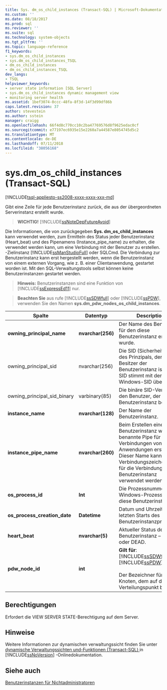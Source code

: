 ```yaml
---
title: Sys. dm_os_child_instances (Transact-SQL) | Microsoft-Dokumentation
ms.custom: ''
ms.date: 08/18/2017
ms.prod: sql
ms.reviewer: ''
ms.suite: sql
ms.technology: system-objects
ms.tgt_pltfrm: ''
ms.topic: language-reference
f1_keywords:
- sys.dm_os_child_instances
- sys.dm_os_child_instances_TSQL
- dm_os_child_instances
- dm_os_child_instances_TSQL
dev_langs:
- TSQL
helpviewer_keywords:
- server state information [SQL Server]
- sys.dm_os_child_instances dynamic management view
- monitoring server health
ms.assetid: 1bef3074-0ccc-48fa-8f3d-14f3d99df86b
caps.latest.revision: 37
author: stevestein
ms.author: sstein
manager: craigg
ms.openlocfilehash: 66f4d8c770cc10c2ba47769576d8f9625edac0cf
ms.sourcegitcommit: e77197ec6935e15e2260a7a44587e8054745d5c2
ms.translationtype: MT
ms.contentlocale: de-DE
ms.lasthandoff: 07/11/2018
ms.locfileid: "38056168"
---
```

# <a name="sysdmoschildinstances-transact-sql"></a>sys.dm_os_child_instances (Transact-SQL)
[!INCLUDE[tsql-appliesto-ss2008-xxxx-xxxx-xxx-md](../../includes/tsql-appliesto-ss2008-xxxx-xxxx-xxx-md.md)]

  Gibt eine Zeile für jede Benutzerinstanz zurück, die aus der übergeordneten Serverinstanz erstellt wurde.  
  
> **WICHTIG!** [!INCLUDE[ssNoteDepFutureAvoid](../../includes/ssnotedepfutureavoid-md.md)]  
  
 Die Informationen, die von zurückgegeben **Sys. dm_os_child_instances** kann verwendet werden, zum Ermitteln des Status jeder Benutzerinstanz (Heart_beat) und des Pipenamens (Instance_pipe_name) zu erhalten, die verwendet werden kann, um eine Verbindung mit der Benutzer zu erstellen. -Zielinstanz [!INCLUDE[ssManStudioFull](../../includes/ssmanstudiofull-md.md)] oder SQLCmd. Die Verbindung zur Benutzerinstanz kann erst hergestellt werden, wenn die Benutzerinstanz von einem externen Vorgang, wie z. B. einer Clientanwendung, gestartet worden ist. Mit den SQL-Verwaltungstools selbst können keine Benutzerinstanzen gestartet werden.  
  
> **Hinweis:** Benutzerinstanzen sind eine Funktion von [!INCLUDE[ssExpressEd11](../../includes/ssexpressed11-md.md)] nur.  
  
> **Beachten Sie** aus rufe [!INCLUDE[ssSDWfull](../../includes/sssdwfull-md.md)] oder [!INCLUDE[ssPDW](../../includes/sspdw-md.md)], verwenden Sie den Namen **sys.dm_pdw_nodes_os_child_instances**.  
  
|Spalte|Datentyp|Description|  
|------------|---------------|-----------------|  
|**owning_principal_name**|**nvarchar(256)**|Der Name des Benutzers, für den diese Benutzerinstanz erstellt wurde.|  
|owning_principal_sid|nvarchar(256)|Die SID (Sicherheits-ID) des Prinzipals, der Besitzer der Benutzerinstanz ist. Diese SID stimmt mit der Windows-SID überein.|  
|owning_principal_sid_binary|varbinary(85)|Die binäre SID-Version für den Benutzer, der die Benutzerinstanz besitzt.|  
|**instance_name**|**nvarchar(128)**|Der Name der Benutzerinstanz.|  
|**instance_pipe_name**|**nvarchar(260)**|Beim Erstellen einer Benutzerinstanz wird eine benannte Pipe für Verbindungen von Anwendungen erstellt. Dieser Name kann in einer Verbindungszeichenfolge für die Verbindung mit der Benutzerinstanz verwendet werden.|  
|**os_process_id**|**Int**|Die Prozessnummer des Windows-Prozesses für diese Benutzerinstanz.|  
|**os_process_creation_date**|**Datetime**|Datum und Uhrzeit des letzten Starts des Benutzerinstanzprozesses.|  
|**heart_beat**|**nvarchar(5)**|Aktueller Status der Benutzerinstanz – ALIVE oder DEAD.|  
|**pdw_node_id**|**int**|**Gilt für**: [!INCLUDE[ssSDWfull](../../includes/sssdwfull-md.md)], [!INCLUDE[ssPDW](../../includes/sspdw-md.md)]<br /><br /> Der Bezeichner für den Knoten, dem auf diesem Verteilungspunkt befindet.|  
  
## <a name="permissions"></a>Berechtigungen  
 Erfordert die VIEW SERVER STATE-Berechtigung auf dem Server.  
  
## <a name="remarks"></a>Hinweise  
 Weitere Informationen zur dynamischen verwaltungssicht finden Sie unter [dynamische Verwaltungssichten und-Funktionen &#40;Transact-SQL&#41; ](~/relational-databases/system-dynamic-management-views/system-dynamic-management-views.md) in [!INCLUDE[ssNoVersion](../../includes/ssnoversion-md.md)] -Onlinedokumentation.  
  
## <a name="see-also"></a>Siehe auch  
 [Benutzerinstanzen für Nichtadministratoren](http://msdn.microsoft.com/en-us/85385aae-10fb-4f8b-9eeb-cce2ee7da019)  
  
  



